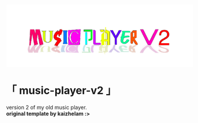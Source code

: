 ![v2 color](https://github.com/wanna5mile/music-player-v2/blob/main/images/images/music-player-v2-banner-color.png "v2 color")
# 「 music-player-v2 」
version 2 of my old music player. \
**original template by kaizhelam :>**
